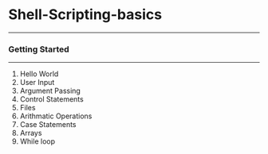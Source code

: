 # Shell-Scripting-basics
---
### Getting Started
---
1) Hello World
2) User Input
3) Argument Passing
4) Control Statements
5) Files
6) Arithmatic Operations
7) Case Statements
8) Arrays
9) While loop
